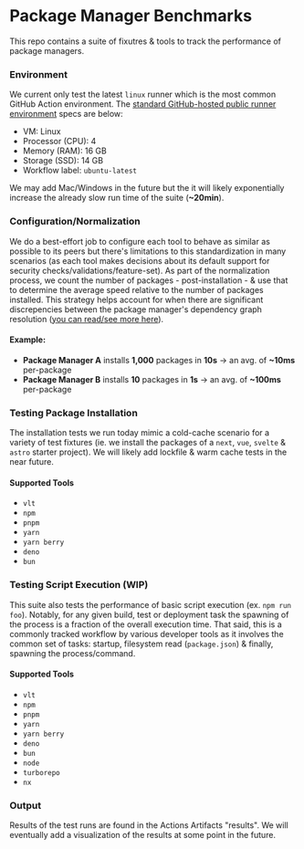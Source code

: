 # Package Manager Benchmarks

This repo contains a suite of fixutres & tools to track the performance of package managers.

### Environment

We current only test the latest `linux` runner which is the most common GitHub Action environment. The [standard GitHub-hosted public runner environment](https://docs.github.com/en/actions/using-github-hosted-runners/using-github-hosted-runners/about-github-hosted-runners#standard-github-hosted-runners-for-public-repositories) specs are below:

- VM: Linux
- Processor (CPU): 4
- Memory (RAM): 16 GB
- Storage (SSD): 14 GB
- Workflow label: `ubuntu-latest`

We may add Mac/Windows in the future but the it will likely exponentially increase the already slow run time of the suite (**~20min**).

### Configuration/Normalization

We do a best-effort job to configure each tool to behave as similar as possible to its peers but there's limitations to this standardization in many scenarios (as each tool makes decisions about its default support for security checks/validations/feature-set). As part of the normalization process, we count the number of packages - post-installation - & use that to determine the average speed relative to the number of packages installed. This strategy helps account for when there are significant discrepencies between the package manager's dependency graph resolution ([you can read/see more here](https://docs.google.com/presentation/d/1ojXF4jb_1MyGhew2LCbdrZ4e_0vYUr-7CoMJLJsHwZY/edit?usp=sharing)).

#### Example:

- **Package Manager A** installs **1,000** packages in **10s** -> an avg. of **~10ms** per-package
- **Package Manager B** installs **10** packages in **1s** -> an avg. of **~100ms** per-package

### Testing Package Installation

The installation tests we run today mimic a cold-cache scenario for a variety of test fixtures (ie. we install the packages of a `next`, `vue`, `svelte` & `astro` starter project). We will likely add lockfile & warm cache tests in the near future.

#### Supported Tools

- `vlt`
- `npm`
- `pnpm`
- `yarn`
- `yarn berry`
- `deno`
- `bun`

### Testing Script Execution (WIP)

This suite also tests the performance of basic script execution (ex. `npm run foo`). Notably, for any given build, test or deployment task the spawning of the process is a fraction of the overall execution time. That said, this is a commonly tracked workflow by various developer tools as it involves the common set of tasks: startup, filesystem read (`package.json`) & finally, spawning the process/command.

#### Supported Tools

- `vlt`
- `npm`
- `pnpm`
- `yarn`
- `yarn berry`
- `deno`
- `bun`
- `node`
- `turborepo`
- `nx`

### Output

Results of the test runs are found in the Actions Artifacts "results". We will eventually add a visualization of the results at some point in the future.
